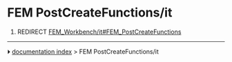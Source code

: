 # FEM PostCreateFunctions/it
1.  REDIRECT [FEM_Workbench/it#FEM_PostCreateFunctions](FEM_Workbench/it#FEM_PostCreateFunctions.md)



---
⏵ [documentation index](../README.md) > FEM PostCreateFunctions/it
